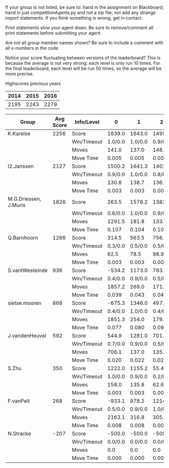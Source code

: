 If your group is not listed, be sure to: hand in the assignment on Blackboard; hand in just competitionAgents.py and not a zip file; not add any strange import statements. If you think something is wrong, get in contact.

Print statements slow your agent down. Be sure to remove/comment all print statements before submitting your agent.

Are not all group member names shown? Be sure to include a comment with all s-numbers in the code.

Notice your score fluctuating between versions of the leaderboard? This is because the average is not very strong: each level is only run 10 times. For the final leaderboard, each level will be run 50 times, so the average will be more precise.

Highscores previous years

| 2014 | 2015 | 2016 |
|---|---|---|
| 2195 | 2243 | 2279 |



Group | Avg Score | Info/Level | 0 | 1 | 2 | 3 | 4 | 5 | 6 | 7 | 8 | 9 | 10 | 11 
| --- | --- | --- | --- | --- | --- | --- | --- | --- | --- | --- | --- | --- | --- | --- 
K.Karelse | 2256 | Score | 1639.0 | 1643.0 | 1495.8 | 1639.5 | 1484.2 | 3580.3 | 3743.6 | 1925.9 | 3625.5 | 3811.8 | 1536.1 | 941.9
| | | Win/Timeout | 1.0/0.0 | 1.0/0.0 | 0.9/0.0 | 0.9/0.0 | 0.8/0.0 | 1.0/0.0 | 0.8/0.0 | 0.0/0.0 | 0.9/0.0 | 0.8/0.0 | 0.0/0.0 | 0.0/0.0
| | | Moves | 141.0 | 137.0 | 148.2 | 96.5 | 97.8 | 309.7 | 301.4 | 157.1 | 460.5 | 475.2 | 219.9 | 118.1
| | | Move Time | 0.005 | 0.005 | 0.005 | 0.003 | 0.003 | 0.004 | 0.004 | 0.004 | 0.009 | 0.009 | 0.009 | 0.009
I2.Janssen | 2127 | Score | 1500.2 | 1641.3 | 1401.3 | 1751.6 | 1122.2 | 2804.7 | 3000.2 | 2470.3 | 3729.1 | 2653.6 | 1902.7 | 1550.2
| | | Win/Timeout | 0.9/0.0 | 1.0/0.0 | 0.8/0.0 | 1.0/0.0 | 0.6/0.0 | 0.8/0.0 | 0.5/0.0 | 0.0/0.0 | 0.8/0.0 | 0.5/0.0 | 0.1/0.0 | 0.0/0.0
| | | Moves | 130.8 | 138.7 | 136.7 | 98.4 | 84.8 | 355.3 | 227.8 | 174.7 | 509.9 | 395.4 | 249.3 | 193.8
| | | Move Time | 0.003 | 0.003 | 0.003 | 0.002 | 0.002 | 0.002 | 0.002 | 0.003 | 0.005 | 0.005 | 0.005 | 0.005
M.G.Driessen, J.Muris | 1826 | Score | 263.5 | 1578.2 | 1383.4 | 1510.0 | 1491.5 | 2095.9 | 2825.2 | 1415.1 | 3030.7 | 3519.6 | 1932.7 | 870.3
| | | Win/Timeout | 0.6/0.0 | 1.0/0.0 | 0.9/0.0 | 0.9/0.0 | 0.8/0.0 | 0.7/0.0 | 0.7/0.0 | 0.1/0.0 | 0.8/0.0 | 1.0/0.0 | 0.3/0.0 | 0.1/0.0
| | | Moves | 1291.5 | 181.8 | 133.6 | 110.0 | 111.5 | 815.1 | 244.8 | 148.9 | 418.3 | 430.4 | 258.3 | 129.7
| | | Move Time | 0.107 | 0.104 | 0.107 | 0.014 | 0.014 | 0.027 | 0.043 | 0.063 | 0.041 | 0.041 | 0.049 | 0.047
Q.Barnhoorn | 1266 | Score | 314.5 | 563.5 | 756.1 | 907.9 | 1047.4 | 1605.7 | 2060.2 | 736.8 | 2331.1 | 2701.0 | 1678.5 | 493.8
| | | Win/Timeout | 0.3/0.0 | 0.5/0.0 | 0.5/0.0 | 0.6/0.0 | 0.6/0.0 | 0.6/0.0 | 0.7/0.0 | 0.1/0.0 | 0.5/0.0 | 0.8/0.0 | 0.1/0.0 | 0.0/0.0
| | | Moves | 62.5 | 78.5 | 98.9 | 59.1 | 64.6 | 172.3 | 176.8 | 100.2 | 266.9 | 306.0 | 274.5 | 119.2
| | | Move Time | 0.003 | 0.003 | 0.003 | 0.002 | 0.001 | 0.002 | 0.002 | 0.003 | 0.005 | 0.004 | 0.004 | 0.005
S.vantWesteinde | 936 | Score | -534.2 | 1173.0 | 783.6 | 1620.8 | 1157.7 | 269.3 | 1251.8 | 1284.2 | 1758.7 | 1097.2 | 790.6 | 574.7
| | | Win/Timeout | 0.4/0.0 | 0.9/0.0 | 0.5/0.0 | 1.0/0.0 | 0.8/0.0 | 0.3/0.0 | 0.3/0.0 | 0.0/0.0 | 0.5/0.0 | 0.2/0.0 | 0.0/0.0 | 0.0/0.0
| | | Moves | 1857.2 | 269.0 | 171.4 | 109.2 | 95.3 | 1199.7 | 526.2 | 198.8 | 1405.3 | 555.8 | 169.4 | 107.3
| | | Move Time | 0.039 | 0.043 | 0.041 | 0.005 | 0.005 | 0.010 | 0.013 | 0.030 | 0.012 | 0.013 | 0.015 | 0.017
sietse.mooren | 868 | Score | -675.3 | 1346.0 | 497.5 | 1037.2 | 902.3 | 311.2 | 1687.1 | 594.5 | 2100.7 | 1163.1 | 1277.8 | 172.8
| | | Win/Timeout | 0.4/0.0 | 1.0/0.0 | 0.4/0.0 | 0.9/0.0 | 0.8/0.0 | 0.3/0.0 | 0.4/0.0 | 0.0/0.0 | 0.5/0.0 | 0.2/0.0 | 0.0/0.0 | 0.0/0.0
| | | Moves | 1851.3 | 254.0 | 179.5 | 123.8 | 102.7 | 1389.8 | 278.9 | 112.5 | 579.3 | 851.9 | 224.2 | 63.2
| | | Move Time | 0.077 | 0.080 | 0.092 | 0.012 | 0.012 | 0.023 | 0.033 | 0.068 | 0.035 | 0.035 | 0.037 | 0.051
J.vandenHeuvel | 592 | Score | 544.9 | 1281.0 | 701.3 | 1191.8 | 1133.6 | 514.9 | 626.9 | 884.0 | -2586.0 | 2204.5 | 696.4 | -85.8
| | | Win/Timeout | 0.7/0.0 | 0.9/0.0 | 0.5/0.0 | 0.8/0.0 | 0.8/0.0 | 0.2/0.0 | 0.0/0.0 | 0.0/0.0 | 0.0/0.0 | 0.7/0.0 | 0.0/0.0 | 0.0/0.0
| | | Moves | 706.1 | 137.0 | 135.7 | 119.2 | 121.4 | 529.1 | 194.1 | 156.0 | 2762.0 | 856.5 | 258.6 | 66.8
| | | Move Time | 0.020 | 0.022 | 0.022 | 0.006 | 0.005 | 0.032 | 0.035 | 0.036 | 0.176 | 0.096 | 0.117 | 0.163
S.Zhu | 350 | Score | 1222.0 | 1155.2 | 55.4 | 152.8 | 164.8 | -132.1 | 176.1 | -60.9 | -69.1 | 798.9 | 557.0 | 180.1
| | | Win/Timeout | 1.0/0.0 | 0.9/0.0 | 0.2/0.0 | 0.3/0.0 | 0.3/0.0 | 0.2/0.0 | 0.1/0.0 | 0.0/0.0 | 0.2/0.0 | 0.1/0.0 | 0.0/0.0 | 0.0/0.0
| | | Moves | 158.0 | 135.8 | 62.6 | 78.2 | 100.2 | 751.1 | 245.9 | 80.9 | 1160.1 | 563.1 | 216.0 | 136.9
| | | Move Time | 0.003 | 0.003 | 0.003 | 0.001 | 0.001 | 0.002 | 0.002 | 0.002 | 0.005 | 0.005 | 0.005 | 0.005
F.vanPelt | 268 | Score | -933.1 | 978.2 | 1214.3 | 583.5 | 545.7 | -966.5 | 431.7 | -238.0 | 376.4 | 998.3 | 257.9 | -27.0
| | | Win/Timeout | 0.5/0.0 | 0.9/0.0 | 1.0/0.0 | 0.6/0.0 | 0.6/0.0 | 0.2/0.0 | 0.1/0.0 | 0.0/0.0 | 0.2/0.0 | 0.2/0.0 | 0.0/0.0 | 0.0/0.0
| | | Moves | 2163.1 | 316.8 | 305.7 | 151.5 | 141.3 | 2227.5 | 275.3 | 39.0 | 1321.6 | 782.7 | 125.1 | 86.0
| | | Move Time | 0.008 | 0.008 | 0.008 | 0.003 | 0.004 | 0.004 | 0.006 | 0.006 | 0.009 | 0.010 | 0.011 | 0.011
N.Stracke | -207 | Score | -500.0 | -500.0 | -500.0 | 1097.2 | 1000.2 | -472.2 | -500.0 | -500.0 | -374.2 | -388.5 | -428.9 | -419.9
| | | Win/Timeout | 0.0/0.0 | 0.0/0.0 | 0.0/0.0 | 0.9/0.0 | 0.9/0.0 | 0.0/0.0 | 0.0/0.0 | 0.0/0.0 | 0.0/0.0 | 0.0/0.0 | 0.0/0.0 | 0.0/0.0
| | | Moves | 0.0 | 0.0 | 0.0 | 108.8 | 159.8 | 4.2 | 0.0 | 0.0 | 12.2 | 13.5 | 7.9 | 8.9
| | | Move Time | 0.000 | 0.000 | 0.000 | 0.145 | 0.157 | 2.126 | 0.000 | 0.000 | 0.929 | 0.938 | 1.116 | 0.952
